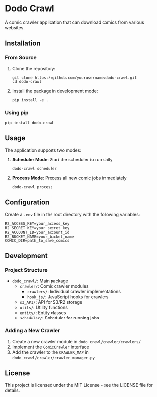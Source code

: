 # Dodo Crawl

A comic crawler application that can download comics from various websites.

## Installation

### From Source

1. Clone the repository:
   ```
   git clone https://github.com/yourusername/dodo-crawl.git
   cd dodo-crawl
   ```

2. Install the package in development mode:
   ```
   pip install -e .
   ```

### Using pip

```
pip install dodo-crawl
```

## Usage

The application supports two modes:

1. **Scheduler Mode**: Start the scheduler to run daily
   ```
   dodo-crawl scheduler
   ```

2. **Process Mode**: Process all new comic jobs immediately
   ```
   dodo-crawl process
   ```

## Configuration

Create a `.env` file in the root directory with the following variables:

```
R2_ACCESS_KEY=your_access_key
R2_SECRET_KEY=your_secret_key
R2_ACCOUNT_ID=your_account_id
R2_BUCKET_NAME=your_bucket_name
COMIC_DIR=path_to_save_comics
```

## Development

### Project Structure

- `dodo_crawl/`: Main package
  - `crawler/`: Comic crawler modules
    - `crawlers/`: Individual crawler implementations
    - `hook_js/`: JavaScript hooks for crawlers
  - `s3_API/`: API for S3/R2 storage
  - `utils/`: Utility functions
  - `entity/`: Entity classes
  - `scheduler/`: Scheduler for running jobs

### Adding a New Crawler

1. Create a new crawler module in `dodo_crawl/crawler/crawlers/`
2. Implement the `ComicCrawler` interface
3. Add the crawler to the `CRAWLER_MAP` in `dodo_crawl/crawler/crawler_manager.py`

## License

This project is licensed under the MIT License - see the LICENSE file for details.
